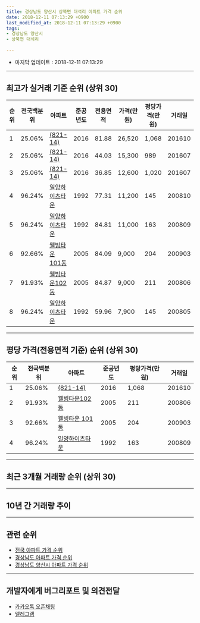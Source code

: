 ```yaml
---
title: 경상남도 양산시 상북면 대석리 아파트 가격 순위
date: 2018-12-11 07:13:29 +0900
last_modified_at: 2018-12-11 07:13:29 +0900
tags:
- 경상남도 양산시
- 상북면 대석리

---
```


* 마지막 업데이트 : 2018-12-11 07:13:29

---

## 최고가 실거래 기준 순위 (상위 30)


|순위|전국백분위|아파트|준공년도|전용면적|가격(만원)|평당가격(만원)|거래일|
|---|---|---|---|---|---|---|---|
|1|25.06%|[(821-14)](https://search.naver.com/search.naver?query=%EA%B2%BD%EC%83%81%EB%82%A8%EB%8F%84+%EC%96%91%EC%82%B0%EC%8B%9C+%EC%83%81%EB%B6%81%EB%A9%B4+%EB%8C%80%EC%84%9D%EB%A6%AC+%28821-14%29)|2016|81.88|26,520|1,068|201610|
|2|25.06%|[(821-14)](https://search.naver.com/search.naver?query=%EA%B2%BD%EC%83%81%EB%82%A8%EB%8F%84+%EC%96%91%EC%82%B0%EC%8B%9C+%EC%83%81%EB%B6%81%EB%A9%B4+%EB%8C%80%EC%84%9D%EB%A6%AC+%28821-14%29)|2016|44.03|15,300|989|201607|
|3|25.06%|[(821-14)](https://search.naver.com/search.naver?query=%EA%B2%BD%EC%83%81%EB%82%A8%EB%8F%84+%EC%96%91%EC%82%B0%EC%8B%9C+%EC%83%81%EB%B6%81%EB%A9%B4+%EB%8C%80%EC%84%9D%EB%A6%AC+%28821-14%29)|2016|36.85|12,600|1,020|201607|
|4|96.24%|[일양하이츠타운](https://search.naver.com/search.naver?query=%EA%B2%BD%EC%83%81%EB%82%A8%EB%8F%84+%EC%96%91%EC%82%B0%EC%8B%9C+%EC%83%81%EB%B6%81%EB%A9%B4+%EB%8C%80%EC%84%9D%EB%A6%AC+%EC%9D%BC%EC%96%91%ED%95%98%EC%9D%B4%EC%B8%A0%ED%83%80%EC%9A%B4)|1992|77.31|11,200|145|200810|
|5|96.24%|[일양하이츠타운](https://search.naver.com/search.naver?query=%EA%B2%BD%EC%83%81%EB%82%A8%EB%8F%84+%EC%96%91%EC%82%B0%EC%8B%9C+%EC%83%81%EB%B6%81%EB%A9%B4+%EB%8C%80%EC%84%9D%EB%A6%AC+%EC%9D%BC%EC%96%91%ED%95%98%EC%9D%B4%EC%B8%A0%ED%83%80%EC%9A%B4)|1992|84.81|11,000|163|200809|
|6|92.66%|[웰빙타운 101동](https://search.naver.com/search.naver?query=%EA%B2%BD%EC%83%81%EB%82%A8%EB%8F%84+%EC%96%91%EC%82%B0%EC%8B%9C+%EC%83%81%EB%B6%81%EB%A9%B4+%EB%8C%80%EC%84%9D%EB%A6%AC+%EC%9B%B0%EB%B9%99%ED%83%80%EC%9A%B4+101%EB%8F%99)|2005|84.09|9,000|204|200903|
|7|91.93%|[웰빙타운102동](https://search.naver.com/search.naver?query=%EA%B2%BD%EC%83%81%EB%82%A8%EB%8F%84+%EC%96%91%EC%82%B0%EC%8B%9C+%EC%83%81%EB%B6%81%EB%A9%B4+%EB%8C%80%EC%84%9D%EB%A6%AC+%EC%9B%B0%EB%B9%99%ED%83%80%EC%9A%B4102%EB%8F%99)|2005|84.87|9,000|211|200806|
|8|96.24%|[일양하이츠타운](https://search.naver.com/search.naver?query=%EA%B2%BD%EC%83%81%EB%82%A8%EB%8F%84+%EC%96%91%EC%82%B0%EC%8B%9C+%EC%83%81%EB%B6%81%EB%A9%B4+%EB%8C%80%EC%84%9D%EB%A6%AC+%EC%9D%BC%EC%96%91%ED%95%98%EC%9D%B4%EC%B8%A0%ED%83%80%EC%9A%B4)|1992|59.96|7,900|145|200805|


---

## 평당 가격(전용면적 기준) 순위 (상위 30)


|순위|전국백분위|아파트|준공년도|평당가격(만원)|거래일|
|---|---|---|---|---|---|
|1|25.06%|[(821-14)](https://search.naver.com/search.naver?query=%EA%B2%BD%EC%83%81%EB%82%A8%EB%8F%84+%EC%96%91%EC%82%B0%EC%8B%9C+%EC%83%81%EB%B6%81%EB%A9%B4+%EB%8C%80%EC%84%9D%EB%A6%AC+%28821-14%29)|2016|1,068|201610|
|2|91.93%|[웰빙타운102동](https://search.naver.com/search.naver?query=%EA%B2%BD%EC%83%81%EB%82%A8%EB%8F%84+%EC%96%91%EC%82%B0%EC%8B%9C+%EC%83%81%EB%B6%81%EB%A9%B4+%EB%8C%80%EC%84%9D%EB%A6%AC+%EC%9B%B0%EB%B9%99%ED%83%80%EC%9A%B4102%EB%8F%99)|2005|211|200806|
|3|92.66%|[웰빙타운 101동](https://search.naver.com/search.naver?query=%EA%B2%BD%EC%83%81%EB%82%A8%EB%8F%84+%EC%96%91%EC%82%B0%EC%8B%9C+%EC%83%81%EB%B6%81%EB%A9%B4+%EB%8C%80%EC%84%9D%EB%A6%AC+%EC%9B%B0%EB%B9%99%ED%83%80%EC%9A%B4+101%EB%8F%99)|2005|204|200903|
|4|96.24%|[일양하이츠타운](https://search.naver.com/search.naver?query=%EA%B2%BD%EC%83%81%EB%82%A8%EB%8F%84+%EC%96%91%EC%82%B0%EC%8B%9C+%EC%83%81%EB%B6%81%EB%A9%B4+%EB%8C%80%EC%84%9D%EB%A6%AC+%EC%9D%BC%EC%96%91%ED%95%98%EC%9D%B4%EC%B8%A0%ED%83%80%EC%9A%B4)|1992|163|200809|


---

## 최근 3개월 거래량 순위 (상위 30)


<div style="width:100%;">
    <canvas id="deal_count_ranking" height="250"></canvas>
</div>


<script>
new Chart(document.getElementById("deal_count_ranking"), {
    type: 'horizontalBar',
    data: {
        labels: ['일양하이츠타운'],
        datasets: [{
            label: '실거래 수',
            data: [2],
            borderColor: "rgba(255, 0, 128, 1)",
            backgroundColor: "rgba(255, 0, 128, 0.5)",
            fill: false,
        }]
    },
    options: {
        responsive: true,
        title: {
            display: true,
            text: '최근 3개월 거래량 순위'
        },
        tooltips: {
            mode: 'index',
            intersect: false,
            callbacks: {
                title: function(tooltipItems, data) {
                    return "실거래 수:";
                },
                label: function(tooltipItem, data) {
                    return data.labels[tooltipItem.index] + ": " + tooltipItem.xLabel;
                }
            }
        },
        hover: {
            mode: 'nearest',
            intersect: true
        },
        scales: {
            xAxes: [{
                display: true,
                scaleLabel: {
                    display: true,
                    labelString: '실거래 수'
                },
                ticks: {
                    suggestedMin: 0,
                }
            }],
            yAxes: [{
                display: true,
                ticks: {
                    autoSkip: false,
                    callback: function(value, index, values) {
                        if (value.length > 15)
                            return value.substr(0, 13) + "...";
                        else
                            return value;
                    }
                },
                scaleLabel: {
                    display: false,
                }
            }]
        }
    }
});

</script>


---

## 10년 간 거래량 추이


<div style="width:100%;">
    <canvas id="deal_progress" height="250"></canvas>
</div>

<script>
new Chart(document.getElementById("deal_progress"), {
    type: 'line',
    data: {
        labels: ['200812','200901','200902','200903','200904','200905','200906','200907','200908','200909','200910','200911','200912','201001','201002','201003','201004','201005','201006','201007','201008','201009','201010','201011','201012','201101','201102','201103','201104','201105','201106','201107','201108','201109','201110','201111','201112','201201','201202','201203','201204','201205','201206','201207','201208','201209','201210','201211','201212','201301','201302','201303','201304','201305','201306','201307','201308','201309','201310','201311','201312','201401','201402','201403','201404','201405','201406','201407','201408','201409','201410','201411','201412','201501','201502','201503','201504','201505','201506','201507','201508','201509','201510','201511','201512','201601','201602','201603','201604','201605','201606','201607','201608','201609','201610','201611','201612','201701','201702','201703','201704','201705','201706','201707','201708','201709','201710','201711','201712','201801','201802','201803','201804','201805','201806','201807','201808','201809','201810','201811','201812'],
        datasets: [{
            label: '실거래 수',
            pointRadius: 1,
            data: [2, 1, 0, 2, 0, 2, 2, 2, 4, 3, 2, 2, 1, 2, 3, 4, 3, 1, 4, 1, 4, 2, 3, 2, 3, 4, 3, 4, 6, 4, 3, 5, 3, 5, 2, 2, 3, 3, 1, 3, 1, 0, 2, 1, 1, 0, 1, 1, 0, 0, 1, 3, 2, 1, 1, 1, 0, 0, 3, 1, 2, 1, 3, 2, 2, 1, 0, 1, 1, 3, 2, 1, 3, 1, 0, 4, 3, 1, 1, 6, 4, 3, 4, 1, 1, 4, 2, 1, 1, 2, 3, 10, 0, 2, 10, 4, 7, 0, 6, 3, 6, 3, 4, 2, 0, 0, 1, 3, 2, 0, 2, 1, 0, 1, 2, 2, 3, 3, 2, 0, 0],
            borderColor: "rgba(255, 201, 14, 1)",
            backgroundColor: "rgba(255, 201, 14, 0.5)",
            fill: true,
        }]
    },
    options: {
        responsive: true,
        title: {
            display: true,
            text: '10년간 거래량 추이'
        },
        tooltips: {
            mode: 'index',
            intersect: false,
        },
        hover: {
            mode: 'nearest',
            intersect: true
        },
        scales: {
            xAxes: [{
                display: true,
                scaleLabel: {
                    display: true,
                    labelString: '년/월'
                }
            }],
            yAxes: [{
                display: true,
                ticks: {
                    suggestedMin: 0,
                },
                scaleLabel: {
                    display: true,
                    labelString: '실거래 수'
                }
            }]
        }
    }
});

</script>


---

## 관련 순위

- [전국 아파트 가격 순위](https://inasie.github.io/apt-ranking/전국)
- [경상남도 아파트 가격 순위](https://inasie.github.io/apt-ranking/경상남도)
- [경상남도 양산시 아파트 가격 순위](https://inasie.github.io/apt-ranking/경상남도-양산시)


---

## 개발자에게 버그리포트 및 의견전달

- [카카오톡 오픈채팅](https://open.kakao.com/o/gLJUAP4)
- [텔레그램](https://t.me/inasie)

